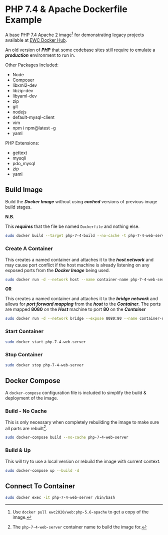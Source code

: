 # PHP 7.4 & Apache Dockerfile Example

A base PHP 7.4 Apache 2 image[^docker_pull_cmd_note] for demonstrating legacy projects available at [EWC Docker Hub](https://hub.docker.com/r/ewc2020/web).

An old version of ***PHP*** that some codebase sites still require to emulate a ***production*** environment to run in.

Other Packages Included:

- Node
- Composer
- libxml2-dev
- libzip-dev
- libyaml-dev
- zip
- git
- nodejs
- default-mysql-client
- vim
- npm i npm@latest -g
- yaml

PHP Extensions:

- gettext 
- mysqli 
- pdo_mysql 
- zip
- yaml


## Build Image

Build the ***Docker Image*** without using ***cached*** versions of previous image build stages.

**N.B.**

This ***requires*** that the file be named `Dockerfile` and nothing else.

```bash
sudo docker build --target php-7-4-build --no-cache -t php-7-4-web-server .
```

### Create A Container

This creates a named container and attaches it to the ***host network*** and may cause port conflict if the host machine is already listening on any exposed ports from the ***Docker Image*** being used.

```bash
sudo docker run -d --network host --name container-name php-7-4-web-server
```

**OR**

This creates a named container and attaches it to the ***bridge network*** and allows for ***port forward mapping*** from the ***host*** to the ***Container***.  The ports are mapped **8080** on the ***Host*** machine to port **80** on the ***Container***

```bash
sudo docker run -d --network bridge --expose 8080:80 --name container-name php-7-4-web-server
```

### Start Container

```bash
sudo docker start php-7-4-web-server
```

### Stop Container

```bash
sudo docker stop php-7-4-web-server
```

## Docker Compose

A `docker-compose` configuration file is included to simplify the build & deployment of the image.

### Build - No Cache

This is only necessary when completely rebuilding the image to make sure all parts are rebuilt[^compose_name_note].

```bash
sudo docker-compose build --no-cache php-7-4-web-server
```

### Build & Up

This will try to use a local version or rebuild the image with current context.

```bash
sudo docker-compose up --build -d
```

## Connect To Container

```bash
sudo docker exec -it php-7-4-web-server /bin/bash
```

[^docker_pull_cmd_note]: Use `docker pull ewc2020/web:php-5.6-apache` to get a copy of the image.

[^compose_name_note]: The `php-7-4-web-server` container name to build the image for.
